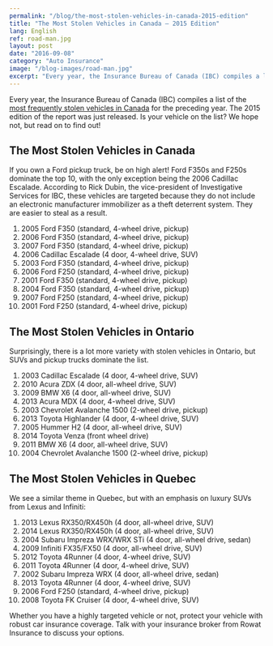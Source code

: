 ```yaml
---
permalink: "/blog/the-most-stolen-vehicles-in-canada-2015-edition"
title: "The Most Stolen Vehicles in Canada – 2015 Edition"
lang: English
ref: road-man.jpg
layout: post
date: "2016-09-08"
category: "Auto Insurance"
image: "/blog-images/road-man.jpg"
excerpt: "Every year, the Insurance Bureau of Canada (IBC) compiles a list of the most frequently stolen vehicles in Canada for the preceding year."
---
```


Every year, the Insurance Bureau of Canada (IBC) compiles a list of the [most frequently stolen vehicles in Canada](http://www.ibc.ca/on/auto/theft/top-ten-stolen-cars) for the preceding year. The 2015 edition of the report was just released. Is your vehicle on the list? We hope not, but read on to find out!

## The Most Stolen Vehicles in Canada
If you own a Ford pickup truck, be on high alert! Ford F350s and F250s dominate the top 10, with the only exception being the 2006 Cadillac Escalade. According to Rick Dubin, the vice-president of Investigative Services for IBC, these vehicles are targeted because they do not include an electronic manufacturer immobilizer as a theft deterrent system. They are easier to steal as a result.

1. 2005 Ford F350 (standard, 4-wheel drive, pickup)
2. 2006 Ford F350 (standard, 4-wheel drive, pickup)
3. 2007 Ford F350 (standard, 4-wheel drive, pickup)
4. 2006 Cadillac Escalade (4 door, 4-wheel drive, SUV)
5. 2003 Ford F350 (standard, 4-wheel drive, pickup)
6. 2006 Ford F250 (standard, 4-wheel drive, pickup)
7. 2001 Ford F350 (standard, 4-wheel drive, pickup)
8. 2004 Ford F350 (standard, 4-wheel drive, pickup)
9. 2007 Ford F250 (standard, 4-wheel drive, pickup)
10. 2001 Ford F250 (standard, 4-wheel drive, pickup)

## The Most Stolen Vehicles in Ontario
Surprisingly, there is a lot more variety with stolen vehicles in Ontario, but SUVs and pickup trucks dominate the list.

1. 2003 Cadillac Escalade (4 door, 4-wheel drive, SUV)
2. 2010 Acura ZDX (4 door, all-wheel drive, SUV)
3. 2009 BMW X6 (4 door, all-wheel drive, SUV)
4. 2013 Acura MDX (4 door, 4-wheel drive, SUV)
5. 2003 Chevrolet Avalanche 1500 (2-wheel drive, pickup)
6. 2013 Toyota Highlander (4 door, 4-wheel drive, SUV)
7. 2005 Hummer H2 (4 door, all-wheel drive, SUV)
8. 2014 Toyota Venza (front wheel drive)
9. 2011 BMW X6 (4 door, all-wheel drive, SUV)
10. 2004 Chevrolet Avalanche 1500 (2-wheel drive, pickup)

## The Most Stolen Vehicles in Quebec
We see a similar theme in Quebec, but with an emphasis on luxury SUVs from Lexus and Infiniti:

1. 2013 Lexus RX350/RX450h (4 door, all-wheel drive, SUV)
2. 2014 Lexus RX350/RX450h (4 door, all-wheel drive, SUV)
3. 2004 Subaru Impreza WRX/WRX STi (4 door, all-wheel drive, sedan)
4. 2009 Infiniti FX35/FX50 (4 door, all-wheel drive, SUV)
5. 2012 Toyota 4Runner (4 door, 4-wheel drive, SUV)
6. 2011 Toyota 4Runner (4 door, 4-wheel drive, SUV)
7. 2002 Subaru Impreza WRX (4 door, all-wheel drive, sedan)
8. 2013 Toyota 4Runner (4 door, 4-wheel drive, SUV)
9. 2006 Ford F250 (standard, 4-wheel drive, pickup)
10. 2008 Toyota FK Cruiser (4 door, 4-wheel drive, SUV)

Whether you have a highly targeted vehicle or not, protect your vehicle with robust car insurance coverage. Talk with your insurance broker from Rowat Insurance to discuss your options.